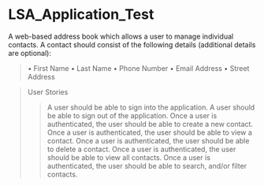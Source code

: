 # LSA_Application_Test
A web-based address book which allows a user to manage individual contacts.
    A contact should consist of the following details (additional details are optional):
>• First Name
>• Last Name
>• Phone Number
>• Email Address
>• Street Address

>User Stories
>>    A user should be able to sign into the application.
>>    A user should be able to sign out of the application.
>>    Once a user is authenticated, the user should be able to create a new contact.
>>    Once a user is authenticated, the user should be able to view a contact.
>>    Once a user is authenticated, the user should be able to delete a contact.
>>    Once a user is authenticated, the user should be able to view all contacts.
>>    Once a user is authenticated, the user should be able to search, and/or filter contacts.

